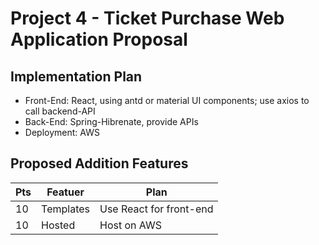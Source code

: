 # Project 4 - Ticket Purchase Web Application Proposal

## Implementation Plan

- Front-End: React, using antd or material UI components; use axios to call backend-API
- Back-End: Spring-Hibrenate, provide APIs
- Deployment: AWS

## Proposed Addition Features

| Pts | Featuer   | Plan                    |
| --- | --------- | ----------------------- |
| 10  | Templates | Use React for front-end |
| 10  | Hosted    | Host on AWS             |

